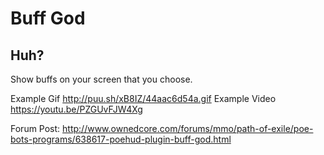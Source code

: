 Buff God
======

## Huh?
Show buffs on your screen that you choose.

Example Gif http://puu.sh/xB8IZ/44aac6d54a.gif
Example Video https://youtu.be/PZGUvFJW4Xg

Forum Post: http://www.ownedcore.com/forums/mmo/path-of-exile/poe-bots-programs/638617-poehud-plugin-buff-god.html